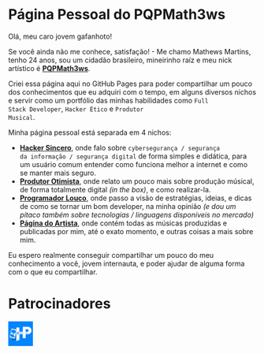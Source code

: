 # Página Pessoal do PQPMath3ws

Olá, meu caro jovem gafanhoto!

Se você ainda não me conhece, satisfação! - Me chamo Mathews Martins, tenho 24 anos, sou um cidadão brasileiro, mineirinho raíz e meu nick artístico é [**PQPMath3ws**](https://pqpmath3ws.github.io/).

Criei essa página aqui no GitHub Pages para poder compartilhar um pouco dos conhecimentos que eu adquiri com o tempo, em alguns diversos nichos e servir como um portfólio das minhas habilidades como <code>Full Stack Developer</code>, <code>Hacker Ético</code> e <code>Produtor Musical</code>.

Minha página pessoal está separada em 4 nichos:

- [**Hacker Sincero**](https://pqpmath3ws.github.io/hacker-sincero/), onde falo sobre <code>cybersegurança / segurança da informação / segurança digital</code> de forma simples e didática, para um usuário comum entender como funciona melhor a internet e como se manter mais seguro.
- [**Produtor Otimista**](https://pqpmath3ws.github.io/produtor-otimista/), onde relato um pouco mais sobre produção músical, de forma totalmente digital *(in the box)*, e como realizar-la.
- [**Programador Louco**](https://pqpmath3ws.github.io/programador-louco/), onde passo a visão de estratégias, ideias, e dicas de como se tornar um bom developer, na minha opinião *(e dou um pitaco também sobre tecnologias / linguagens disponíveis no mercado)*
- [**Página do Artista**](https://pqpmath3ws.github.io/extras/), onde contém todas as músicas produzidas e publicadas por mim, até o exato momento, e outras coisas a mais sobre mim.

Eu espero realmente conseguir compartilhar um pouco do meu conhecimento a você, jovem internauta, e poder ajudar de alguma forma com o que eu compartilhar.

# Patrocinadores

<p align="left">
  <a href="https://www.instagram.com/conect_hpcell/">
    <img alt="Connect HP Cell" width="10%" src="./src/assets/images/apoiadores/conect_hpcell.jpg"></img>
  </a>
</p>
